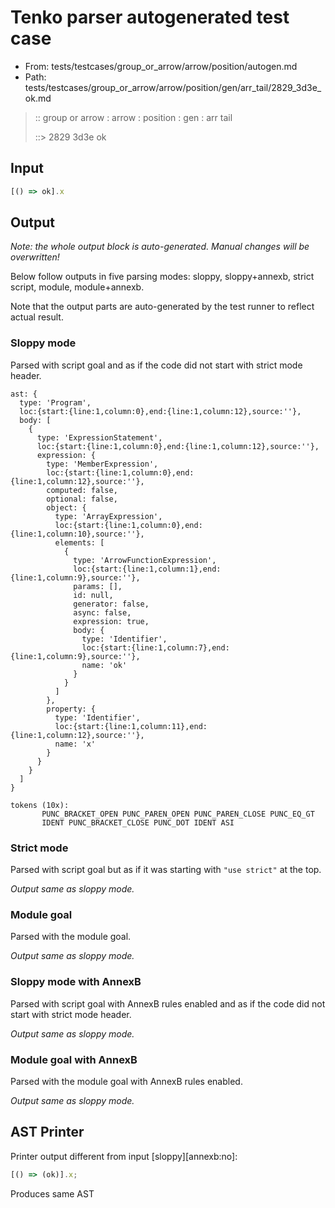 # Tenko parser autogenerated test case

- From: tests/testcases/group_or_arrow/arrow/position/autogen.md
- Path: tests/testcases/group_or_arrow/arrow/position/gen/arr_tail/2829_3d3e_ok.md

> :: group or arrow : arrow : position : gen : arr tail
>
> ::> 2829 3d3e ok

## Input


`````js
[() => ok].x
`````

## Output

_Note: the whole output block is auto-generated. Manual changes will be overwritten!_

Below follow outputs in five parsing modes: sloppy, sloppy+annexb, strict script, module, module+annexb.

Note that the output parts are auto-generated by the test runner to reflect actual result.

### Sloppy mode

Parsed with script goal and as if the code did not start with strict mode header.

`````
ast: {
  type: 'Program',
  loc:{start:{line:1,column:0},end:{line:1,column:12},source:''},
  body: [
    {
      type: 'ExpressionStatement',
      loc:{start:{line:1,column:0},end:{line:1,column:12},source:''},
      expression: {
        type: 'MemberExpression',
        loc:{start:{line:1,column:0},end:{line:1,column:12},source:''},
        computed: false,
        optional: false,
        object: {
          type: 'ArrayExpression',
          loc:{start:{line:1,column:0},end:{line:1,column:10},source:''},
          elements: [
            {
              type: 'ArrowFunctionExpression',
              loc:{start:{line:1,column:1},end:{line:1,column:9},source:''},
              params: [],
              id: null,
              generator: false,
              async: false,
              expression: true,
              body: {
                type: 'Identifier',
                loc:{start:{line:1,column:7},end:{line:1,column:9},source:''},
                name: 'ok'
              }
            }
          ]
        },
        property: {
          type: 'Identifier',
          loc:{start:{line:1,column:11},end:{line:1,column:12},source:''},
          name: 'x'
        }
      }
    }
  ]
}

tokens (10x):
       PUNC_BRACKET_OPEN PUNC_PAREN_OPEN PUNC_PAREN_CLOSE PUNC_EQ_GT
       IDENT PUNC_BRACKET_CLOSE PUNC_DOT IDENT ASI
`````

### Strict mode

Parsed with script goal but as if it was starting with `"use strict"` at the top.

_Output same as sloppy mode._

### Module goal

Parsed with the module goal.

_Output same as sloppy mode._

### Sloppy mode with AnnexB

Parsed with script goal with AnnexB rules enabled and as if the code did not start with strict mode header.

_Output same as sloppy mode._

### Module goal with AnnexB

Parsed with the module goal with AnnexB rules enabled.

_Output same as sloppy mode._

## AST Printer

Printer output different from input [sloppy][annexb:no]:

````js
[() => (ok)].x;
````

Produces same AST
